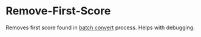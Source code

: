 # Remove-First-Score
Removes first score found in [batch convert](https://github.com/ojaffe/batch_export) process. Helps with debugging.
